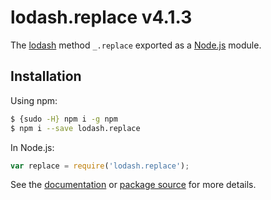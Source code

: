 # lodash.replace v4.1.3

The [lodash](https://lodash.com/) method `_.replace` exported as a [Node.js](https://nodejs.org/) module.

## Installation

Using npm:
```bash
$ {sudo -H} npm i -g npm
$ npm i --save lodash.replace
```

In Node.js:
```js
var replace = require('lodash.replace');
```

See the [documentation](https://lodash.com/docs#replace) or [package source](https://github.com/lodash/lodash/blob/4.1.3-npm-packages/lodash.replace) for more details.

